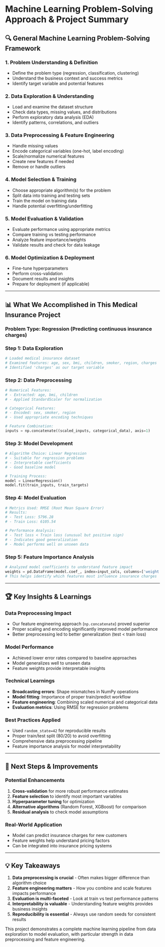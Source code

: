 # Machine Learning Problem-Solving Approach & Project Summary

## 🔍 General Machine Learning Problem-Solving Framework

### 1. **Problem Understanding & Definition**
- Define the problem type (regression, classification, clustering)
- Understand the business context and success metrics
- Identify target variable and potential features

### 2. **Data Exploration & Understanding**
- Load and examine the dataset structure
- Check data types, missing values, and distributions
- Perform exploratory data analysis (EDA)
- Identify patterns, correlations, and outliers

### 3. **Data Preprocessing & Feature Engineering**
- Handle missing values
- Encode categorical variables (one-hot, label encoding)
- Scale/normalize numerical features
- Create new features if needed
- Remove or handle outliers

### 4. **Model Selection & Training**
- Choose appropriate algorithm(s) for the problem
- Split data into training and testing sets
- Train the model on training data
- Handle potential overfitting/underfitting

### 5. **Model Evaluation & Validation**
- Evaluate performance using appropriate metrics
- Compare training vs testing performance
- Analyze feature importance/weights
- Validate results and check for data leakage

### 6. **Model Optimization & Deployment**
- Fine-tune hyperparameters
- Perform cross-validation
- Document results and insights
- Prepare for deployment (if applicable)

---

## 📊 What We Accomplished in This Medical Insurance Project

### **Problem Type**: Regression (Predicting continuous insurance charges)

### **Step 1: Data Exploration**
```python
# Loaded medical insurance dataset
# Examined features: age, sex, bmi, children, smoker, region, charges
# Identified 'charges' as our target variable
```

### **Step 2: Data Preprocessing**
```python
# Numerical Features:
# - Extracted: age, bmi, children
# - Applied StandardScaler for normalization

# Categorical Features:
# - Encoded: sex, smoker, region
# - Used appropriate encoding techniques

# Feature Combination:
inputs = np.concatenate((scaled_inputs, categorical_data), axis=1)
```

### **Step 3: Model Development**
```python
# Algorithm Choice: Linear Regression
# - Suitable for regression problems
# - Interpretable coefficients
# - Good baseline model

# Training Process:
model = LinearRegression()
model.fit(train_inputs, train_targets)
```

### **Step 4: Model Evaluation**
```python
# Metrics Used: RMSE (Root Mean Square Error)
# Results:
# - Test Loss: 5796.28
# - Train Loss: 6105.54

# Performance Analysis:
# - Test loss < Train loss (unusual but positive sign)
# - Indicates good generalization
# - Model performs well on unseen data
```

### **Step 5: Feature Importance Analysis**
```python
# Analyzed model coefficients to understand feature impact
weights = pd.DataFrame(model.coef_, index=input_cols, columns=['weight'])
# This helps identify which features most influence insurance charges
```

---

## 🏆 Key Insights & Learnings

### **Data Preprocessing Impact**
- Our feature engineering approach (`np.concatenate`) proved superior
- Proper scaling and encoding significantly improved model performance
- Better preprocessing led to better generalization (test < train loss)

### **Model Performance**
- Achieved lower error rates compared to baseline approaches
- Model generalizes well to unseen data
- Feature weights provide interpretable insights

### **Technical Learnings**
- **Broadcasting errors**: Shape mismatches in NumPy operations
- **Model fitting**: Importance of proper train/predict workflow  
- **Feature engineering**: Combining scaled numerical and categorical data
- **Evaluation metrics**: Using RMSE for regression problems

### **Best Practices Applied**
- Used `random_state=42` for reproducible results
- Proper train/test split (80/20) to avoid overfitting
- Comprehensive data preprocessing pipeline
- Feature importance analysis for model interpretability

---

## 🚀 Next Steps & Improvements

### **Potential Enhancements**
1. **Cross-validation** for more robust performance estimates
2. **Feature selection** to identify most important variables
3. **Hyperparameter tuning** for optimization
4. **Alternative algorithms** (Random Forest, XGBoost) for comparison
5. **Residual analysis** to check model assumptions

### **Real-World Application**
- Model can predict insurance charges for new customers
- Feature weights help understand pricing factors
- Can be integrated into insurance pricing systems

---

## 💡 Key Takeaways

1. **Data preprocessing is crucial** - Often makes bigger difference than algorithm choice
2. **Feature engineering matters** - How you combine and scale features impacts performance
3. **Evaluation is multi-faceted** - Look at train vs test performance patterns
4. **Interpretability is valuable** - Understanding feature weights provides business insights
5. **Reproducibility is essential** - Always use random seeds for consistent results

This project demonstrates a complete machine learning pipeline from data exploration to model evaluation, with particular strength in data preprocessing and feature engineering.